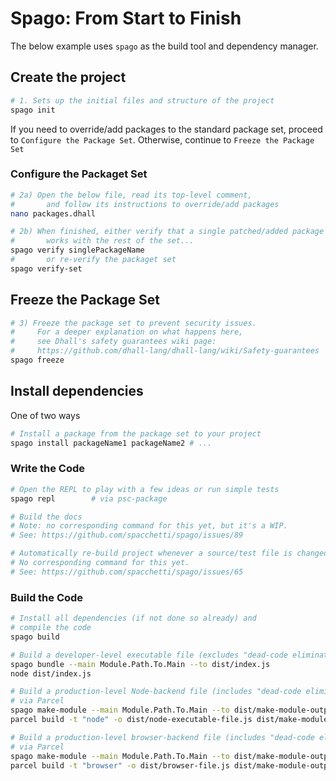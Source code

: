 # Spago: From Start to Finish

The below example uses `spago` as the build tool and dependency manager.

## Create the project

```bash
# 1. Sets up the initial files and structure of the project
spago init
```

If you need to override/add packages to the standard package set, proceed to `Configure the Package Set`. Otherwise, continue to `Freeze the Package Set`

### Configure the Packaget Set

```bash
# 2a) Open the below file, read its top-level comment,
#       and follow its instructions to override/add packages
nano packages.dhall

# 2b) When finished, either verify that a single patched/added package
#       works with the rest of the set...
spago verify singlePackageName
#       or re-verify the packaget set
spago verify-set
```

## Freeze the Package Set

```bash
# 3) Freeze the package set to prevent security issues.
#     For a deeper explanation on what happens here,
#     see Dhall's safety guarantees wiki page:
#     https://github.com/dhall-lang/dhall-lang/wiki/Safety-guarantees
spago freeze
```

## Install dependencies

One of two ways
```bash
# Install a package from the package set to your project
spago install packageName1 packageName2 # ...
```

### Write the Code

```bash
# Open the REPL to play with a few ideas or run simple tests
spago repl        # via psc-package

# Build the docs
# Note: no corresponding command for this yet, but it's a WIP.
# See: https://github.com/spacchetti/spago/issues/89

# Automatically re-build project whenever a source/test file is changed/saved
# No corresponding command for this yet.
# See: https://github.com/spacchetti/spago/issues/65
```

### Build the Code

```bash
# Install all dependencies (if not done so already) and
# compile the code
spago build

# Build a developer-level executable file (excludes "dead-code elimination")
spago bundle --main Module.Path.To.Main --to dist/index.js
node dist/index.js

# Build a production-level Node-backend file (includes "dead-code elimination")
# via Parcel
spago make-module --main Module.Path.To.Main --to dist/make-module-output.js
parcel build -t "node" -o dist/node-executable-file.js dist/make-module-output.js

# Build a production-level browser-backend file (includes "dead-code elimination")
# via Parcel
spago make-module --main Module.Path.To.Main --to dist/make-module-output.js
parcel build -t "browser" -o dist/browser-file.js dist/make-module-output.js
```
